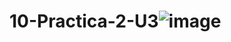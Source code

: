 # 10-Practica-2-U3![image](https://github.com/Maximiliano050105/10-Practica-2-U3/assets/151798870/a93f29eb-a403-4a04-acf8-1acb0754bfbf)
